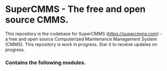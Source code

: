 # SuperCMMS - The free and open source CMMS.

This repository is the codebase for SuperCMMS (https://supercmms.com) - a free and open source Computerized Maintenance Management System (CMMS). This repository is work in progress. Star it to receive updates on progress.  

### Contains the following modules.

